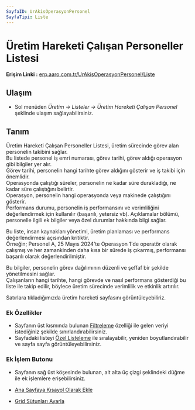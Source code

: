 ```yaml
---
SayfaID: UrAkisOperasyonPersonel
SayfaTipi: Liste
---
```


# Üretim Hareketi Çalışan Personeller Listesi

**Erişim Linki :** [erp.aaro.com.tr/UrAkisOperasyonPersonel/Liste](erp.aaro.com.tr/UrAkisOperasyonPersonel/Liste)

## Ulaşım

- Sol menüden *Üretim -> Listeler -> Üretim Hareketi Çalışan Personel* şeklinde ulaşım sağlayabilirsiniz.

## Tanım

Üretim Hareketi Çalışan Personeller Listesi, üretim sürecinde görev alan personelin takibini sağlar.  
Bu listede personel iş emri numarası, görev tarihi, görev aldığı operasyon gibi bilgiler yer alır.   
Görev tarihi, personelin hangi tarihte görev aldığını gösterir ve iş takibi için önemlidir.   
Operasyonda çalıştığı süreler, personelin ne kadar süre durakladığı, ne kadar süre çalıştığını belirtir.  
Operasyon, personelin hangi operasyonda veya makinede çalıştığını gösterir.   
Performans durumu, personelin iş performansını ve verimliliğini değerlendirmek için kullanılır (başarılı, yetersiz vb).   Açıklamalar bölümü, personelle ilgili ek bilgiler veya özel durumlar hakkında bilgi sağlar.

Bu liste, insan kaynakları yönetimi, üretim planlaması ve performans değerlendirmesi açısından kritiktir.  
Örneğin; Personel A, 25 Mayıs 2024'te Operasyon 1'de operatör olarak çalışmış ve her zamankinden daha kısa bir sürede iş çıkarmış, performansı başarılı olarak değerlendirilmiştir.  

Bu bilgiler, personelin görev dağılımının düzenli ve şeffaf bir şekilde yönetilmesini sağlar.  
Çalışanların hangi tarihte, hangi görevde ve nasıl performans gösterdiği bu liste ile takip edilir, böylece üretim sürecinde verimlilik ve etkinlik artırılır.

Satırlara tıkladığımızda üretim hareketi sayfasını görüntüleyebiliriz.

### Ek Özellikler 

- Sayfanın üst kısmında bulunan [Filtreleme](../TemelOzellikler/SayfaKisitlari.md) özelliği ile gelen veriyi istediğiniz şekilde sınırlandırabilirsiniz.
- Sayfadaki listeyi [Özel Listeleme](../TemelOzellikler/ListeNesnesi.md) ile sıralayabilir, yeniden boyutlandırabilir ve sayfa sayfa görüntüleyebilirsiniz.

### Ek İşlem Butonu

- Sayfanın sağ üst köşesinde bulunan, alt alta üç çizgi şeklindeki düğme ile ek işlemlere erişebilirsiniz.

- [Ana Sayfaya Kısayol Olarak Ekle](../TemelOzellikler/KisaYollaraEkleme.md)
- [Grid Sütunları Ayarla](../TemelOzellikler/GridSutunAyarlari.md)
